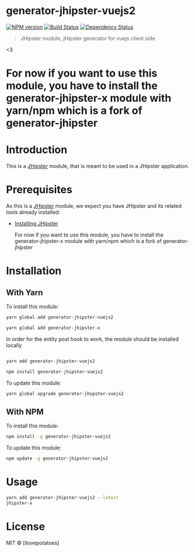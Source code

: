 # generator-jhipster-vuejs2
[![NPM version][npm-image]][npm-url] [![Build Status][travis-image]][travis-url] [![Dependency Status][daviddm-image]][daviddm-url]
> JHipster module, jHipster generator for vuejs client side

<3

# For now if you want to use this module, you have to install the generator-jhipster-x module with yarn/npm which is a fork of generator-jhipster


# Introduction

This is a [JHipster](http://jhipster.github.io/) module, that is meant to be used in a JHipster application.

# Prerequisites

As this is a [JHipster](http://jhipster.github.io/) module, we expect you have JHipster and its related tools already installed:

- [Installing JHipster](https://jhipster.github.io/installation.html)


	
	For now if you want to use this module, you have to install the generator-jhipster-x module with yarn/npm which is a fork of generator-jhipster

# Installation

## With Yarn

To install this module:

```bash
yarn global add generator-jhipster-vuejs2
```

```bash
yarn global add generator-jhipster-x
```

In order for the entity post hook to work, the module should be installed locally

```bash

yarn add generator-jhipster-vuejs2

npm install generator-jhipster-vuejs2

```


To update this module:

```bash
yarn global upgrade generator-jhipster-vuejs2
```

## With NPM

To install this module:

```bash
npm install -g generator-jhipster-vuejs2
```

To update this module:

```bash
npm update -g generator-jhipster-vuejs2
```

# Usage


```bash
yarn add generator-jhipster-vuejs2 --latest
jhipster-x
```
# License

MIT © [Ilovepotatoes]


[npm-image]: https://img.shields.io/npm/v/generator-jhipster-vuejs.svg
[npm-url]: https://npmjs.org/package/generator-jhipster-vuejs
[travis-image]: https://travis-ci.org/pengiundev/generator-jhipster-vuejs.svg?branch=master
[travis-url]: https://travis-ci.org/pengiundev/generator-jhipster-vuejs
[daviddm-image]: https://david-dm.org/pengiundev/generator-jhipster-vuejs.svg?theme=shields.io
[daviddm-url]: https://david-dm.org/pengiundev/generator-jhipster-vuejs
